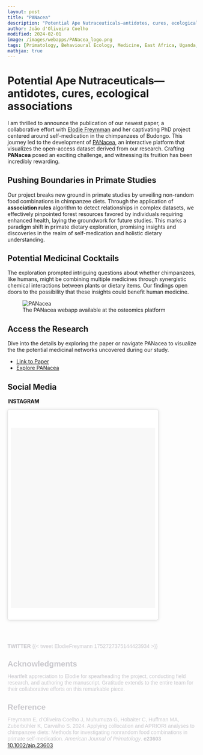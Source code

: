 ```yaml
---
layout: post
title: "PANacea"
description: "Potential Ape Nutraceuticals—antidotes, cures, ecological associations"
author: João d'Oliveira Coelho
modified: 2024-02-01
image: /images/webapps/PANacea_logo.png
tags: [Primatology, Behavioural Ecology, Medicine, East Africa, Uganda, Pan, APRIORI, Machine Learning]
mathjax: true
---
```


# Potential Ape Nutraceuticals—antidotes, cures, ecological associations

I am thrilled to announce the publication of our newest paper, a collaborative effort with <a href="https://www.elodiefreymannportfolio.com" target="_blank">Elodie Freymman</a> and her captivating PhD project centered around self-medication in the chimpanzees of Budongo. This journey led to the development of <a href="https://osteomics.com/PANacea/" target="_blank">PANacea</a>, an interactive platform that visualizes the open-access dataset derived from our research. Crafting **PANacea** posed an exciting challenge, and witnessing its fruition has been incredibly rewarding.

## Pushing Boundaries in Primate Studies

Our project breaks new ground in primate studies by unveiling non-random food combinations in chimpanzee diets. Through the application of **association rules** algorithm to detect relationships in complex datasets, we effectively pinpointed forest resources favored by individuals requiring enhanced health, laying the groundwork for future studies. This marks a paradigm shift in primate dietary exploration, promising insights and discoveries in the realm of self-medication and holistic dietary understanding.

## Potential Medicinal Cocktails

The exploration prompted intriguing questions about whether chimpanzees, like humans, might be combining multiple medicines through synergistic chemical interactions between plants or dietary items. Our findings open doors to the possibility that these insights could benefit human medicine.

<figure>
	<img src="/images/webapps/PANacea.png" alt="PANacea">
	<figcaption>The PANacea webapp available at the osteomics platform</figcaption>
</figure>

## Access the Research

Dive into the details by exploring the paper or navigate PANacea to visualize the the potential medicinal networks uncovered during our study.

- <a href="https://doi.org/10.1002/ajp.23603" target="_blank">Link to Paper</a>
- <a href="https://osteomics.com/PANacea/" target="_blank">Explore PANacea</a>

## Social Media

**INSTAGRAM**

<blockquote class="instagram-media" data-instgrm-version="6" style="background:#FFF; border:0; border-radius:3px; box-shadow:0 0 1px 0 rgba(0,0,0,0.5),0 1px 10px 0 rgba(0,0,0,0.15); margin:1px; max-width:400px; padding:0; width:99.375%; width:-webkit-calc(100% - 2px); width:calc(100% - 2px);">
  <div style="padding:8px;">
    <div style="background:#F8F8F8; line-height:0; margin-top:40px; padding:62.4537037037% 0; text-align:center; width:100%;">
      <div style="background:url(https://instagram.com/p/C2x6QARtyI3/media/?size=l); display:block; height:44px; margin:0 auto -44px; position:relative; top:-22px; width:44px;"></div>
    </div>
    <p style="color:#c9c8cd; font-family:Arial,sans-serif; font-size:14px; line-height:17px; margin-bottom:0; margin-top:8px; overflow:hidden; padding:8px 0 7px; text-align:center; text-overflow:ellipsis; white-space:nowrap;">
      <a href="https://www.instagram.com/p/C2x6QARtyI3/" style="color:#c9c8cd; font-family:Arial,sans-serif; font-size:14px; font-style:normal; font-weight:normal; line-height:17px; text-decoration:none;" target="_blank">
    </p>
  </div>
</blockquote>
<script async defer src="//platform.instagram.com/en_US/embeds.js"></script>

<br></br>

**TWITTER**
{{< tweet ElodieFreymann 1752727375144423934 >}}


## Acknowledgments

Heartfelt appreciation to Elodie for spearheading the project, conducting field research, and authoring the manuscript. Gratitude extends to the entire team for their collaborative efforts on this remarkable piece.

## Reference

Freymann E, d’Oliveira Coelho J, Muhumuza G, Hobaiter C, Huffman MA, Zuberbühler K, Carvalho S. 2024. Applying collocation and APRIORI analyses to chimpanzee diets: Methods for investigating nonrandom food combinations in primate self-medication. *American Journal of Primatology*. **e23603** <a href ='https://onlinelibrary.wiley.com/doi/10.1002/ajp.23603' target='_blank'>10.1002/ajp.23603</a>




